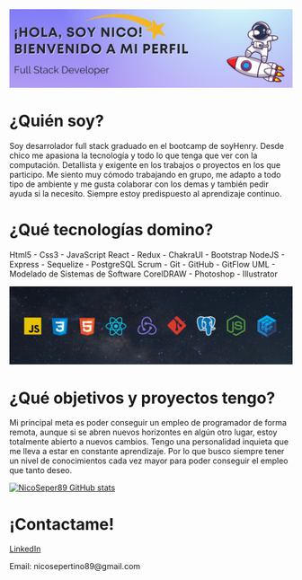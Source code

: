 <img src="./banner1.jpeg" alt="banner1"/>
<h1 >¿Quién soy?</h1>

<p>Soy desarrolador full stack graduado en el bootcamp de soyHenry. Desde chico me apasiona la tecnología y todo lo que tenga que ver con la computación. Detallista y exigente en los trabajos o proyectos en los que participo. Me siento muy cómodo trabajando en grupo, me adapto a todo tipo de ambiente y me gusta colaborar con los demas y también pedir ayuda si la necesito. Siempre estoy predispuesto al aprendizaje continuo.</p>

<h1 >¿Qué tecnologías domino?</h1>

<p>Html5 - Css3 - JavaScript
React - Redux - ChakraUI - Bootstrap
NodeJS - Express - Sequelize - PostgreSQL
Scrum - Git - GitHub - GitFlow
UML - Modelado de Sistemas de Software 
CorelDRAW - Photoshop - Illustrator</p>

<img src="./banner2.jpeg" alt="banner2" />

<h1 >¿Qué objetivos y proyectos tengo?</h1>
<p>Mi principal meta es poder conseguir un empleo de programador de forma remota, aunque si se abren nuevos horizontes en algún otro lugar, estoy totalmente abierto a nuevos cambios. Tengo una personalidad inquieta que me lleva a estar en constante aprendizaje. Por lo que busco siempre tener un nivel de conocimientos cada vez mayor para poder conseguir el empleo que tanto deseo.</p>

[![NicoSeper89 GitHub stats](https://github-readme-stats.vercel.app/api?username=NicoSeper89)](https://github.com/NicoSeper89/github-readme-stats)

<h1 >¡Contactame!</h1>
<a href="https://www.linkedin.com/in/nicolassepertino/">LinkedIn</a>
<br>
<p >Email: nicosepertino89@gmail.com</p>
